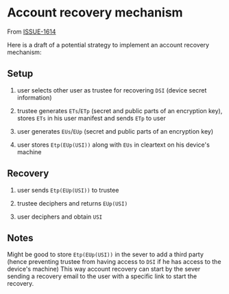 <!-- Parsec Cloud (https://parsec.cloud) Copyright (c) BUSL-1.1 2016-present Scille SAS -->

# Account recovery mechanism

From [ISSUE-1614](https://github.com/Scille/parsec-cloud/issues/1614)

Here is a draft of a potential strategy to implement an account recovery mechanism:

## Setup

1) user selects other user as trustee for recovering `DSI` (device secret information)

2) trustee generates `ETs`/`ETp` (secret and public parts of an encryption key), stores `ETs` in his user manifest and sends `ETp` to user

3) user generates `EUs`/`EUp` (secret and public parts of an encryption key)

4) user stores `Etp(EUp(USI))` along with `EUs` in cleartext on his device's machine

## Recovery

1) user sends `Etp(EUp(USI))` to trustee

2) trustee deciphers and returns `EUp(USI)`

3) user deciphers and obtain `USI`

## Notes

Might be good to store `Etp(EUp(USI))` in the sever to add a third party (hence preventing trustee from having access to `DSI` if he has access to the device's machine)
This way account recovery can start by the sever sending a recovery email to the user with a specific link to start the recovery.
